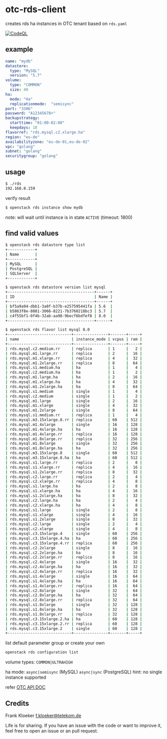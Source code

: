 # otc-rds-client

creates rds ha instances in OTC tenant based on `rds.yaml`

[![CodeQL](https://github.com/eumel8/otc-rds-client/actions/workflows/codeql-analysis.yml/badge.svg)](https://github.com/eumel8/otc-rds-client/actions/workflows/codeql-analysis.yml)


## example

```yaml
name: "mydb"
datastore:
  type: "MySQL"
  version: "5.7"
volume:
  type: "COMMON"
  size: 40
ha:
  mode: "Ha"
  replicationmode:  "semisync"
port: "3306"
password: "A12345678+"
backupstrategy:
  starttime: "01:00-02:00"
  keepdays: 10
flavorref: "rds.mysql.c2.xlarge.ha"
region: "eu-de"
availabilityzone: "eu-de-01,eu-de-02"
vpc: "golang"
subnet: "golang"
securitygroup: "golang"
```

## usage


```bash
$ ./rds
192.168.0.159
```

verify result

```bash
$ openstack rds instance show mydb
```

note: will wait until instance is in state `ACTIVE` (timeout: 1800)

## find valid values

```bash
$ openstack rds datastore type list
+------------+
| Name       |
+------------+
| MySQL      |
| PostgreSQL |
| SQLServer  |
+------------+
```

```bash
$ openstack rds datastore version list mysql
+--------------------------------------+------+
| ID                                   | Name |
+--------------------------------------+------+
| bf5a9a94-dbb1-3a0f-b37b-e257595441fa | 5.6  |
| b5863f8e-8081-3066-8221-7b3760218bc3 | 5.7  |
| c4f55bf1-0f4b-32ab-aa98-9becf6bdfef8 | 8.0  |
+--------------------------------------+------+
```

```bash
$ openstack rds flavor list mysql 8.0
+----------------------------+---------------+-------+-----+
| name                       | instance_mode | vcpus | ram |
+----------------------------+---------------+-------+-----+
| rds.mysql.c2.medium.rr     | replica       | 1     |   2 |
| rds.mysql.m1.large.rr      | replica       | 2     |  16 |
| rds.mysql.m1.xlarge.rr     | replica       | 4     |  32 |
| rds.mysql.m1.2xlarge.rr    | replica       | 8     |  64 |
| rds.mysql.s1.medium.ha     | ha            | 1     |   4 |
| rds.mysql.c2.medium.ha     | ha            | 1     |   2 |
| rds.mysql.m1.large.ha      | ha            | 2     |  16 |
| rds.mysql.m1.xlarge.ha     | ha            | 4     |  32 |
| rds.mysql.m1.2xlarge.ha    | ha            | 8     |  64 |
| rds.mysql.s1.medium        | single        | 1     |   4 |
| rds.mysql.c2.medium        | single        | 1     |   2 |
| rds.mysql.m1.large         | single        | 2     |  16 |
| rds.mysql.m1.xlarge        | single        | 4     |  32 |
| rds.mysql.m1.2xlarge       | single        | 8     |  64 |
| rds.mysql.s1.medium.rr     | replica       | 1     |   4 |
| rds.mysql.m3.15xlarge.8.rr | replica       | 60    | 512 |
| rds.mysql.m1.4xlarge       | single        | 16    | 128 |
| rds.mysql.m1.4xlarge.ha    | ha            | 16    | 128 |
| rds.mysql.m1.4xlarge.rr    | replica       | 16    | 128 |
| rds.mysql.m1.8xlarge.rr    | replica       | 32    | 256 |
| rds.mysql.m1.8xlarge       | single        | 32    | 256 |
| rds.mysql.m1.8xlarge.ha    | ha            | 32    | 256 |
| rds.mysql.m3.15xlarge.8    | single        | 60    | 512 |
| rds.mysql.m3.15xlarge.8.ha | ha            | 60    | 512 |
| rds.mysql.s1.large.rr      | replica       | 2     |   8 |
| rds.mysql.s1.xlarge.rr     | replica       | 4     |  16 |
| rds.mysql.s1.2xlarge.rr    | replica       | 8     |  32 |
| rds.mysql.c2.large.rr      | replica       | 2     |   4 |
| rds.mysql.c2.xlarge.rr     | replica       | 4     |   8 |
| rds.mysql.s1.large.ha      | ha            | 2     |   8 |
| rds.mysql.s1.xlarge.ha     | ha            | 4     |  16 |
| rds.mysql.s1.2xlarge.ha    | ha            | 8     |  32 |
| rds.mysql.c2.large.ha      | ha            | 2     |   4 |
| rds.mysql.c2.xlarge.ha     | ha            | 4     |   8 |
| rds.mysql.s1.large         | single        | 2     |   8 |
| rds.mysql.s1.xlarge        | single        | 4     |  16 |
| rds.mysql.s1.2xlarge       | single        | 8     |  32 |
| rds.mysql.c2.large         | single        | 2     |   4 |
| rds.mysql.c2.xlarge        | single        | 4     |   8 |
| rds.mysql.c3.15xlarge.4    | single        | 60    | 256 |
| rds.mysql.c3.15xlarge.4.ha | ha            | 60    | 256 |
| rds.mysql.c3.15xlarge.4.rr | replica       | 60    | 256 |
| rds.mysql.c2.2xlarge       | single        | 8     |  16 |
| rds.mysql.c2.2xlarge.ha    | ha            | 8     |  16 |
| rds.mysql.c2.2xlarge.rr    | replica       | 8     |  16 |
| rds.mysql.c2.4xlarge       | single        | 16    |  32 |
| rds.mysql.c2.4xlarge.ha    | ha            | 16    |  32 |
| rds.mysql.c2.4xlarge.rr    | replica       | 16    |  32 |
| rds.mysql.s1.4xlarge       | single        | 16    |  64 |
| rds.mysql.s1.4xlarge.ha    | ha            | 16    |  64 |
| rds.mysql.s1.4xlarge.rr    | replica       | 16    |  64 |
| rds.mysql.c2.8xlarge       | single        | 32    |  64 |
| rds.mysql.c2.8xlarge.ha    | ha            | 32    |  64 |
| rds.mysql.c2.8xlarge.rr    | replica       | 32    |  64 |
| rds.mysql.s1.8xlarge       | single        | 32    | 128 |
| rds.mysql.s1.8xlarge.ha    | ha            | 32    | 128 |
| rds.mysql.s1.8xlarge.rr    | replica       | 32    | 128 |
| rds.mysql.c3.15xlarge.2.ha | ha            | 60    | 128 |
| rds.mysql.c3.15xlarge.2.rr | replica       | 60    | 128 |
| rds.mysql.c3.15xlarge.2    | single        | 60    | 128 |
+----------------------------+---------------+-------+-----+
```

list default parameter group or create your own

```bash
openstack rds configuration list
```

volume types: `COMMON|ULTRAHIGH`

ha mode: `async|semisync` (MySQL) `async|sync` (PostgreSQL) hint: no single instance supported

refer [OTC API DOC](https://docs.otc.t-systems.com/api/rds/rds_01_0002.html)


## Credits

Frank Kloeker f.kloeker@telekom.de

Life is for sharing. If you have an issue with the code or want to improve it, feel free to open an issue or an pull request.
